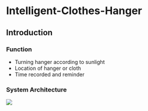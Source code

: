 # Intelligent-Clothes-Hanger

## Introduction

### Function
* Turning hanger according to sunlight
* Location of hanger or cloth
* Time recorded and reminder

### System Architecture
![](https://imgur.com/a/VNnDyWR)
